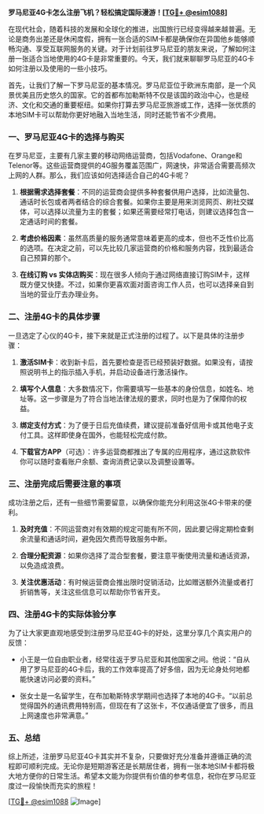 **罗马尼亚4G卡怎么注册飞机？轻松搞定国际漫游！[[TG💪+ @esim1088](https://t.me/s/esim1088)]**

在现代社会，随着科技的发展和全球化的推进，出国旅行已经变得越来越普遍。无论是商务出差还是休闲度假，拥有一张合适的SIM卡都是确保你在异国他乡能够顺畅沟通、享受互联网服务的关键。对于计划前往罗马尼亚的朋友来说，了解如何注册一张适合当地使用的4G卡是非常重要的。今天，我们就来聊聊罗马尼亚的4G卡如何注册以及使用的一些小技巧。

首先，让我们了解一下罗马尼亚的基本情况。罗马尼亚位于欧洲东南部，是一个风景优美且历史悠久的国家。它的首都布加勒斯特不仅是该国的政治中心，也是经济、文化和交通的重要枢纽。如果你打算去罗马尼亚旅游或工作，选择一张优质的本地SIM卡可以帮助你更好地融入当地生活，同时还能节省不少费用。

### 一、罗马尼亚4G卡的选择与购买

在罗马尼亚，主要有几家主要的移动网络运营商，包括Vodafone、Orange和Telenor等。这些运营商提供的4G服务覆盖范围广，网速快，非常适合需要高频次上网的人群。那么，我们应该如何选择适合自己的4G卡呢？

1. **根据需求选择套餐**：不同的运营商会提供多种套餐供用户选择，比如流量包、通话时长包或者两者结合的综合套餐。如果你主要是用来浏览网页、刷社交媒体，可以选择以流量为主的套餐；如果还需要经常打电话，则建议选择包含一定通话时间的套餐。

2. **考虑价格因素**：虽然高质量的服务通常意味着更高的成本，但也不乏性价比高的选项。在决定之前，可以先比较几家运营商的价格和服务内容，找到最适合自己预算的那个。

3. **在线订购 vs 实体店购买**：现在很多人倾向于通过网络直接订购SIM卡，这样既方便又快捷。不过，如果你更喜欢面对面咨询工作人员，也可以选择亲自到当地的营业厅去办理业务。

### 二、注册4G卡的具体步骤

一旦选定了心仪的4G卡，接下来就是正式注册的过程了。以下是具体的注册步骤：

1. **激活SIM卡**：收到新卡后，首先要检查是否已经预装好数据。如果没有，请按照说明书上的指示插入手机，并启动设备进行激活操作。

2. **填写个人信息**：大多数情况下，你需要填写一些基本的身份信息，如姓名、地址等。这一步骤是为了符合当地法律法规的要求，同时也是为了保障你的权益。

3. **绑定支付方式**：为了便于日后充值续费，建议提前准备好信用卡或其他电子支付工具。这样即使身在国外，也能轻松完成付款。

4. **下载官方APP**（可选）：许多运营商都推出了专属的应用程序，通过这款软件你可以随时查看账户余额、查询消费记录以及调整设置等。

### 三、注册完成后需要注意的事项

成功注册之后，还有一些细节需要留意，以确保你能充分利用这张4G卡带来的便利。

1. **及时充值**：不同运营商对有效期的规定可能有所不同，因此要记得定期检查剩余流量和通话时间，避免因欠费而导致服务中断。

2. **合理分配资源**：如果你选择了混合型套餐，要注意平衡使用流量和通话资源，以免造成浪费。

3. **关注优惠活动**：有时候运营商会推出限时促销活动，比如赠送额外流量或者打折销售等，关注这些信息可以帮助你节省开支。

### 四、注册4G卡的实际体验分享

为了让大家更直观地感受到注册罗马尼亚4G卡的好处，这里分享几个真实用户的反馈：

- 小王是一位自由职业者，经常往返于罗马尼亚和其他国家之间。他说：“自从用了罗马尼亚的4G卡后，我的工作效率提高了好多倍，因为无论身处何地都能快速访问必要的资料。”

- 张女士是一名留学生，在布加勒斯特求学期间也选择了本地的4G卡。“以前总觉得国外的通讯费用特别高，但现在有了这张卡，不仅通话便宜了很多，而且上网速度也非常满意。”

### 五、总结

综上所述，注册罗马尼亚4G卡其实并不复杂，只要做好充分准备并遵循正确的流程即可顺利完成。无论你是短期游客还是长期居住者，拥有一张本地SIM卡都将极大地方便你的日常生活。希望本文能为你提供有价值的参考信息，祝你在罗马尼亚度过一段愉快而充实的旅程！

[[TG💪+ @esim1088](https://t.me/s/esim1088) ![Image](https://i.postimg.cc/4NQfJmqS/Snipaste-2025-05-13-00-14-12.png)]